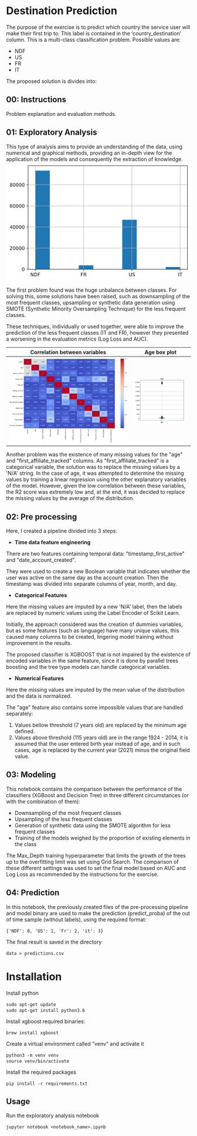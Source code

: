 # Destination Prediction

The purpose of the exercise is to predict which country the service user will make their first trip to. This label is contained in the ‘country_destination’ column. This is a multi-class classification problem. Possible values are:
- NDF
- US
- FR
- IT

The proposed solution is divides into:

## 00: Instructions
Problem explanation and evaluation methods.

## 01: Exploratory Analysis

This type of analysis aims to provide an understanding of the data, using numerical and graphical methods, providing an in-depth view for the application of the models and consequently the extraction of knowledge.
![](assets/histogram.png)

The first problem found was the huge unbalance between classes. For solving this, some solutions have been raised, such as downsampling of the most frequent classes, upsampling or synthetic data generation using SMOTE (Synthetic Minority Oversampling Technique) for the less frequent classes.

These techniques, individually or used together, were able to improve the prediction of the less frequent classes (IT and FR), however they presented a worsening in the evaluation metrics (Log Loss and AUC).


Correlation between variables |  Age box plot
:-------------------------:|:-------------------------:
![](assets/corr.png)  |  ![](assets/age_boxplot.png)

Another problem was the existence of many missing values for the "age" and "first_affiliate_tracked" columns.
As "first_affiliate_tracked" is a categorical variable, the solution was to replace the missing values by a 'N/A' string.
In the case of age, it was attempted to determine the missing values by training a linear regression using the other explanatory variables of the model. However, given the low correlation between these variables, the R2 score was extremely low and, at the end, it was decided to replace the missing values by the average of the distribution.

## 02: Pre processing

Here, I created a pipeline divided into 3 steps:

- **Time data feature engineering**

There are two features containing temporal data: "timestamp_first_active" and "date_account_created".

They were used to create a new Boolean variable that indicates whether the user was active on the same day as the account creation.
Then the timestamp was divided into separate columns of year, month, and day.

- **Categorical Features**

Here the missing values are imputed by a new 'N/A' label, then the labels are replaced by numeric values using the Label Encoder of Scikit Learn.

Initially, the approach considered was the creation of dummies variables, but as some features (such as language) have many unique values, this caused many columns to be created, lingering model training without improvement in the results.

The proposed classifier is XGBOOST that is not impaired by the existence of encoded variables in the same feature, since it is done by parallel trees boosting and the tree type models can handle categorical variables.

- **Numerical Features**

Here the missing values are imputed by the mean value of the distribution and the data is normalized.

The "age" feature also contains some impossible values that are handled separately:

1. Values bellow threshold (7 years old) are replaced by the minimum age defined.
2. Values above threshold (115 years old) are in the range 1924 - 2014, it is assumed that the user entered birth year instead of age, and in such cases, age is replaced by the current year (2021) minus the original field value.

## 03: Modeling

This notebook contains the comparison between the performance of the classifiers (XGBoost and Decision Tree) in three different circumstances (or with the combination of them):
- Downsampling of the most frequent classes
- Upsampling of the less frequent classes
- Generation of synthetic data using the SMOTE algorithm for less frequent classes
- Training of the models weighed by the proportion of existing elements in the class

The Max_Depth training hyperparameter that limits the growth of the trees up to the overfitting limit was set using Grid Search.
The comparison of these different settings was used to set the final model based on AUC and Log Loss as recommended by the instructions for the exercise.

## 04: Prediction

In this notebook, the previously created files of the pre-processing pipeline and model binary are used to make the prediction (predict_proba) of the out of time sample (without labels), using the required format:

```
{'NDF': 0, 'US': 1, 'Fr': 2, 'it': 3}
```

The final result is saved in the directory
```
data > predictions.csv
```

# Installation

Install python
```
sudo apt-get update
sudo apt-get install python3.6
```

Install xgboost required binaries:
```
brew install xgboost
```

Create a virtual environment called "venv" and activate it
```
python3 -m venv venv
source venv/bin/activate
```

Install the required packages
```
pip install -r requirements.txt
```

## Usage 

Run the exploratory analysis notebook
```
jupyter notebook <notebook_name>.ipynb
```

